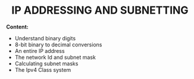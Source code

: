 
# <center>IP ADDRESSING AND SUBNETTING

<b>Content:</b>
+ Understand binary digits
+ 8-bit binary to decimal conversions
+ An entire IP address
+ The network Id and subnet mask
+ Calculating subnet masks
+ The Ipv4 Class system